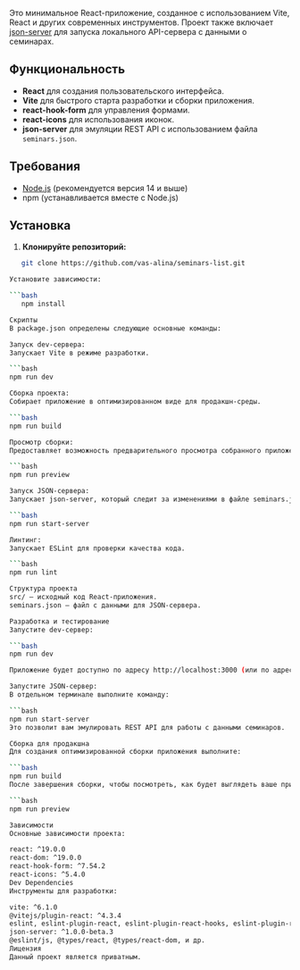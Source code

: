 

Это минимальное React-приложение, созданное с использованием Vite, React и других современных инструментов. Проект также включает [json-server](https://github.com/typicode/json-server) для запуска локального API-сервера с данными о семинарах.

## Функциональность

- **React** для создания пользовательского интерфейса.
- **Vite** для быстрого старта разработки и сборки приложения.
- **react-hook-form** для управления формами.
- **react-icons** для использования иконок.
- **json-server** для эмуляции REST API с использованием файла `seminars.json`.

## Требования

- [Node.js](https://nodejs.org/) (рекомендуется версия 14 и выше)
- npm (устанавливается вместе с Node.js)

## Установка

1. **Клонируйте репозиторий:**

```bash
   git clone https://github.com/vas-alina/seminars-list.git

Установите зависимости:

```bash
   npm install

Скрипты
В package.json определены следующие основные команды:

Запуск dev-сервера:
Запускает Vite в режиме разработки.

```bash
npm run dev

Сборка проекта:
Собирает приложение в оптимизированном виде для продакшн-среды.

```bash
npm run build

Просмотр сборки:
Предоставляет возможность предварительного просмотра собранного приложения.

```bash
npm run preview

Запуск JSON-сервера:
Запускает json-server, который следит за изменениями в файле seminars.json на порту 3000.

```bash
npm run start-server

Линтинг:
Запускает ESLint для проверки качества кода.

```bash
npm run lint

Структура проекта
src/ — исходный код React-приложения.
seminars.json — файл с данными для JSON-сервера.

Разработка и тестирование
Запустите dev-сервер:

```bash
npm run dev

Приложение будет доступно по адресу http://localhost:3000 (или по адресу, указанному в консоли).

Запустите JSON-сервер:
В отдельном терминале выполните команду:

```bash
npm run start-server
Это позволит вам эмулировать REST API для работы с данными семинаров.

Сборка для продакшна
Для создания оптимизированной сборки приложения выполните:

```bash
npm run build
После завершения сборки, чтобы посмотреть, как будет выглядеть ваше приложение в продакшн-среде, запустите:

```bash
npm run preview

Зависимости
Основные зависимости проекта:

react: ^19.0.0
react-dom: ^19.0.0
react-hook-form: ^7.54.2
react-icons: ^5.4.0
Dev Dependencies
Инструменты для разработки:

vite: ^6.1.0
@vitejs/plugin-react: ^4.3.4
eslint, eslint-plugin-react, eslint-plugin-react-hooks, eslint-plugin-react-refresh
json-server: ^1.0.0-beta.3
@eslint/js, @types/react, @types/react-dom, и др.
Лицензия
Данный проект является приватным.

